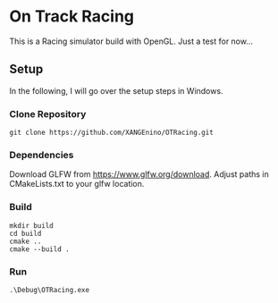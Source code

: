 # On Track Racing
This is a Racing simulator build with OpenGL. Just a test for now...

## Setup
In the following, I will go over the setup steps in Windows.

### Clone Repository
```
git clone https://github.com/XANGEnino/OTRacing.git
```

### Dependencies
Download GLFW from https://www.glfw.org/download. Adjust paths in CMakeLists.txt to your glfw location.

### Build
```
mkdir build
cd build
cmake ..
cmake --build .
```

### Run
```
.\Debug\OTRacing.exe
```
